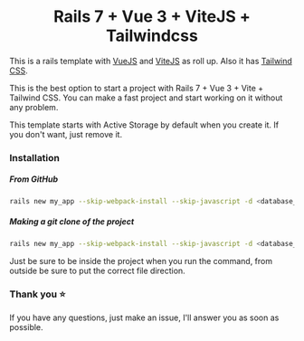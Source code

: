 <h1 align="center">
Rails 7 + Vue 3 + ViteJS + Tailwindcss
</h1>

This is a rails template with <a href="https://vuejs.org/" target="_blank">VueJS</a> and <a href="https://vitejs.dev/" target="_blank">ViteJS</a> as roll up. Also it has <a href="https://tailwindcss.com/" target="_blank">Tailwind CSS</a>.

This is the best option to start a project with Rails 7 + Vue 3 + Vite + Tailwind CSS. You can make a fast project and start working on it without any problem.

This template starts with Active Storage by default when you create it. If you don't want, just remove it.

### Installation

##### From GitHub

```bash
rails new my_app --skip-webpack-install --skip-javascript -d <database_you_want> -m https://raw.githubusercontent.com/IsraelDCastro/rails-vite-tailwindcss-template/master/template.rb
```

##### Making a git clone of the project

```bash
rails new my_app --skip-webpack-install --skip-javascript -d <database_you_want> -m template.rb
```
Just be sure to be inside the project when you run the command, from outside be sure to put the correct file direction.

### Thank you ⭐️

If you have any questions, just make an issue, I'll answer you as soon as possible.
